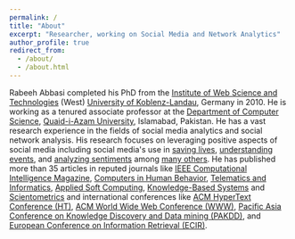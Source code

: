 ```yaml
---
permalink: /
title: "About"
excerpt: "Researcher, working on Social Media and Network Analytics"
author_profile: true
redirect_from: 
  - /about/
  - /about.html
---
```


Rabeeh Abbasi completed his PhD from the [Institute of Web Science and Technologies](https://west.uni-koblenz.de/) (West) [University of Koblenz-Landau](https://www.uni-koblenz-landau.de/en/campus-koblenz?set_language=en), Germany in 2010. He is working as a tenured associate professor at the [Department of Computer Science](http://cs.qau.edu.pk/), [Quaid-i-Azam University](http://qau.edu.pk/), Islamabad, Pakistan. He has a vast research experience in the fields of social media analytics and social network analysis. His research focuses on leveraging positive aspects of social media including social media's use in [saving lives](https://www.sciencedirect.com/science/article/abs/pii/S0736585316303835), [understanding events](https://ieeexplore.ieee.org/document/8764659/), and [analyzing sentiments](https://ieeexplore.ieee.org/document/8948044) among [many others](https://rabeehabbasi.github.io/publications/). He has published more than 35 articles in reputed journals like [IEEE Computational Intelligence Magazine](https://cis.ieee.org/publications/ci-magazine), [Computers in Human Behavior](https://www.journals.elsevier.com/computers-in-human-behavior), [Telematics and Informatics](https://www.journals.elsevier.com/telematics-and-informatics), [Applied Soft Computing](https://www.journals.elsevier.com/applied-soft-computing), [Knowledge-Based Systems](https://www.journals.elsevier.com/knowledge-based-systems) and [Scientometrics](https://www.springer.com/journal/11192) and international conferences like [ACM HyperText Conference (HT)](https://dl.acm.org/conference/ht), [ACM World Wide Web Conference (WWW)](https://dl.acm.org/conference/www), [Pacific Asia Conference on Knowledge Discovery and Data mining (PAKDD)](https://link.springer.com/conference/pakdd), and [European Conference on Information Retrieval (ECIR)](https://link.springer.com/conference/ecir). 
